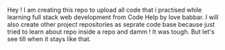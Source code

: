 Hey ! 
I am creating this repo to upload all code that i practised while learning
full stack web development from Code Help by love babbar.
I will also create other project repositories as seprate code base because
just tried to learn about repo inside a repo and damm ! It was tough.
But let's see till when it stays like that.
